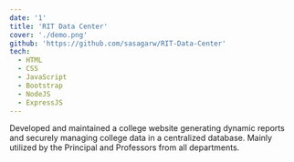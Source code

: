 ```yaml
---
date: '1'
title: 'RIT Data Center'
cover: './demo.png'
github: 'https://github.com/sasagarw/RIT-Data-Center'
tech:
  - HTML
  - CSS
  - JavaScript
  - Bootstrap
  - NodeJS
  - ExpressJS
---
```


Developed and maintained a college website generating dynamic reports and securely managing college data in a
centralized database. Mainly utilized by the Principal and Professors from all departments.
